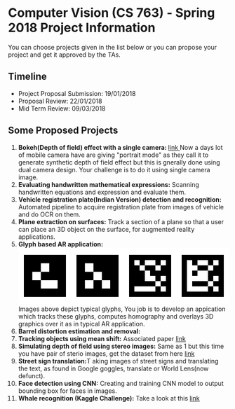 <h1>Computer Vision (CS 763) - Spring 2018 Project Information</h1>
You can choose projects given in the list below or you can propose your project and get it approved by the TAs.
<h2>Timeline</h2>
<ul>
  <li>Project Proposal Submission: 19/01/2018
  <li>Proposal Review: 22/01/2018
  <li>Mid Term Review: 09/03/2018
</ul>

<h2>Some Proposed Projects</h2>
<ol>
<li><b>Bokeh(Depth of field) effect with a single camera: </b><a href="https://en.wikipedia.org/wiki/Bokeh">link </a>Now a days lot of mobile camera have are giving "portrait mode" as they call it to generate synthetic depth of field effect but this is gnerally done using dual camera design. Your challenge is to do it using single camera image.
<li><b>Evaluating handwritten mathematical expressions:</b> Scanning handwritten equations and expression and evaluate them.
<li><b>Vehicle registration plate(Indian Version) detection and recognition:</b> Automated pipeline to acquire registration plate from images of vehicle and do OCR on them.
<li><b>Plane extraction on surfaces:</b> Track a section of a plane so that a user can place an 3D object on the surface, for augmented reality applications.
<li><b>Glyph based AR application:</b> <img src="glyphs_sample.png"> Images above depict typical glyphs, You job is to develop an appication which tracks these glyphs, computes homography and overlays 3D graphics over it as in typical AR application.
<li><b>Barrel distortion estimation and removal:</b> 
<li><b>Tracking objects using mean shift:</b> Associated paper <a href="http://comaniciu.net/Papers/MsTracking.pdf">link</a>
<li><b>Simulating depth of field using stereo images:</b> Same as 1 but this time you have pair of sterio images, get the dataset from here <a href="http://vision.middlebury.edu/stereo/data/2014/">link</a>
<li><b>Street sign translation:</b>T aking images of street signs and translating the text, as found in Google goggles, translate or World Lens(now defunct).
<li><b>Face detection using CNN:</b> Creating and training CNN model to output bounding box for faces in images.
<li><b>Whale recognition (Kaggle Challenge):</b> Take a look at this <a href="https://www.kaggle.com/c/noaa-right-whale-recognition">link</a>
</ol>
